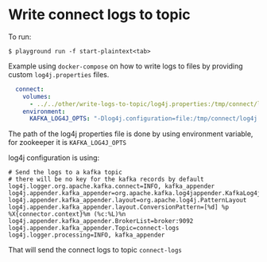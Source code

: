 # Write connect logs to topic


To run:

```
$ playground run -f start-plaintext<tab>
```

Example using `docker-compose` on how to write logs to files by providing custom `log4j.properties` files.

```yml
  connect:
    volumes:
      - ../../other/write-logs-to-topic/log4j.properties:/tmp/connect/log4j.properties
    environment:
      KAFKA_LOG4J_OPTS: "-Dlog4j.configuration=file:/tmp/connect/log4j.properties"
```

The path of the log4j properties file is done by using environment variable, for zookeeper it is `KAFKA_LOG4J_OPTS`


log4j configuration is using:

```
# Send the logs to a kafka topic
# there will be no key for the kafka records by default
log4j.logger.org.apache.kafka.connect=INFO, kafka_appender
log4j.appender.kafka_appender=org.apache.kafka.log4jappender.KafkaLog4jAppender
log4j.appender.kafka_appender.layout=org.apache.log4j.PatternLayout
log4j.appender.kafka_appender.layout.ConversionPattern=[%d] %p %X{connector.context}%m (%c:%L)%n
log4j.appender.kafka_appender.BrokerList=broker:9092
log4j.appender.kafka_appender.Topic=connect-logs
log4j.logger.processing=INFO, kafka_appender
```

That will send the connect logs to topic `connect-logs`